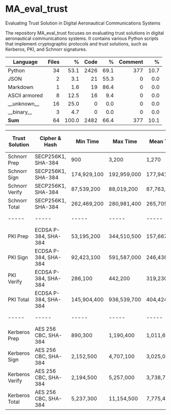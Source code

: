 # MA_eval_trust
Evaluating Trust Solution in Digital Aeronautical Communications Systems

The repository MA_eval_trust focuses on evaluating trust solutions in digital aeronautical communications systems. It contains various Python scripts that implement cryptographic protocols and trust solutions, such as Kerberos, PKI, and Schnorr signatures.


| Language       | Files |     % | Code |    % | Comment |    % |
|----------------|------:|------:|-----:|-----:|--------:|-----:|
| Python         |    34 |  53.1 | 2426 | 69.1 |     377 | 10.7 |
| JSON           |     2 |   3.1 |   21 | 55.3 |       0 |  0.0 |
| Markdown       |     1 |   1.6 |   19 | 86.4 |       0 |  0.0 |
| ASCII armored  |     8 |  12.5 |   16 |  9.4 |       0 |  0.0 |
| \_\_unknown\_\_ |    16 |  25.0 |    0 |  0.0 |       0 |  0.0 |
| \_\_binary\_\_  |     3 |   4.7 |    0 |  0.0 |       0 |  0.0 |
| **Sum**        |    64 | 100.0 | 2482 | 66.4 |     377 | 10.1 |



| Trust Solution  | Cipher & Hash        | Min Time  | Max Time   | Mean Time         | Size (Byte) | Latency | Number of Routines |
|-----------------|----------------------|-----------|------------|-------------------|-------------|---------|--------------------|
| Schnorr Prep    | SECP256K1, SHA-384   | 900       | 3,200      | 1,270             | N/A         | N/A     | 100                |
| Schnorr Sign    | SECP256K1, SHA-384   | 174,929,100| 192,959,000| 177,941,000       | N/A         | N/A     | 100                |
| Schnorr Verify  | SECP256K1, SHA-384   | 87,539,200 | 88,019,200 | 87,763,610        | N/A         | N/A     | 100                |
| Schnorr Total   | SECP256K1, SHA-384   | 262,469,200| 280,981,400| 265,705,880       | N/A         | N/A     | 100                |
| -----           | -----                | -----     | -----      | -----             | -----       | -----   | -----              |
| PKI Prep        | ECDSA P-384, SHA-384 | 53,195,200 | 344,510,500| 157,667,130       | N/A         | N/A     | 100                |
| PKI Sign        | ECDSA P-384, SHA-384 | 92,423,100 | 591,587,000| 246,438,420       | N/A         | N/A     | 100                |
| PKI Verify      | ECDSA P-384, SHA-384 | 286,100    | 442,200    | 319,230           | N/A         | N/A     | 100                |
| PKI Total       | ECDSA P-384, SHA-384 | 145,904,400| 936,539,700| 404,424,780       | N/A         | N/A     | 100                |
| -----           | -----                | -----     | -----      | -----             | -----       | -----   | -----              |
| Kerberos Prep   | AES 256 CBC, SHA-384 | 890,300    | 1,190,400  | 1,011,658.33      | N/A         | N/A     | 100                |
| Kerberos Sign   | AES 256 CBC, SHA-384 | 2,152,500  | 4,707,100  | 3,025,066.67      | N/A         | N/A     | 100                |
| Kerberos Verify | AES 256 CBC, SHA-384 | 2,194,500  | 5,257,000  | 3,738,700         | N/A         | N/A     | 100                |
| Kerberos Total  | AES 256 CBC, SHA-384 | 5,237,300  | 11,154,500 | 7,775,425.0       | N/A         | N/A     | 100                |
